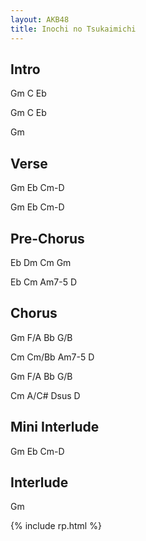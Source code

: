 ```yaml
---
layout: AKB48
title: Inochi no Tsukaimichi
---
```

## Intro 
Gm C Eb 

Gm C Eb 

Gm 

## Verse 
Gm Eb Cm-D 

Gm Eb Cm-D 

## Pre-Chorus 
Eb Dm Cm Gm 

Eb Cm Am7-5 D 

## Chorus 
Gm F/A Bb G/B 

Cm Cm/Bb Am7-5 D 

Gm F/A Bb G/B 

Cm A/C# Dsus D 

## Mini Interlude 
Gm Eb Cm-D 

## Interlude 
Gm 

{% include rp.html %}
